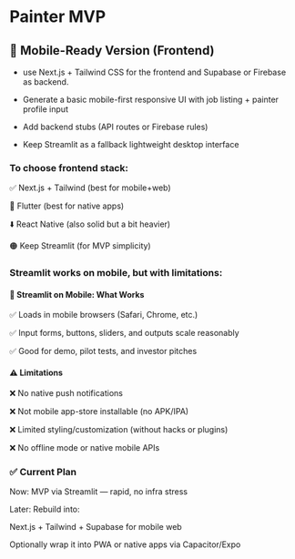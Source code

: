 # Painter MVP

## 🚀 Mobile-Ready Version (Frontend)
- use Next.js + Tailwind CSS for the frontend and Supabase or Firebase as backend.

- Generate a basic mobile-first responsive UI with job listing + painter profile input

- Add backend stubs (API routes or Firebase rules)

- Keep Streamlit as a fallback lightweight desktop interface

### To choose frontend stack:

✅ Next.js + Tailwind (best for mobile+web)

🔁 Flutter (best for native apps)

⬇️ React Native (also solid but a bit heavier)

🟠 Keep Streamlit (for MVP simplicity)


### Streamlit works on mobile, but with limitations:

#### 📱 Streamlit on Mobile: What Works

✅ Loads in mobile browsers (Safari, Chrome, etc.)

✅ Input forms, buttons, sliders, and outputs scale reasonably

✅ Good for demo, pilot tests, and investor pitches

#### ⚠️ Limitations

❌ No native push notifications

❌ Not mobile app-store installable (no APK/IPA)

❌ Limited styling/customization (without hacks or plugins)

❌ No offline mode or native mobile APIs

### ✅ Current Plan

Now: MVP via Streamlit — rapid, no infra stress

Later: Rebuild into:

Next.js + Tailwind + Supabase for mobile web

Optionally wrap it into PWA or native apps via Capacitor/Expo

